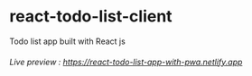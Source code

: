 # react-todo-list-client

Todo list app built with React js

###### Live preview : https://react-todo-list-app-with-pwa.netlify.app